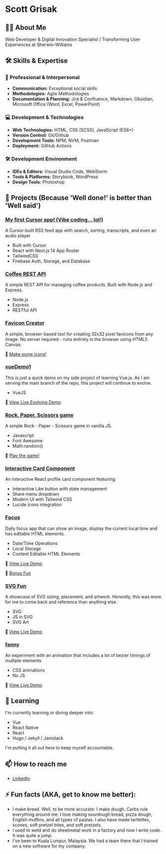 # Scott Grisak

## 👨‍💻 About Me

Web Developer & Digital Innovation Specialist | Transforming User Experiences at Sherwin-Williams

## 🛠 Skills & Expertise

### 🤝 Professional & Interpersonal

- **Communication:** Exceptional social skills
- **Methodologies:** Agile Methodologies
- **Documentation & Planning:** Jira & Confluence, Markdown, Obsidian, Microsoft Office (Word, Excel, PowerPoint)

### 💻 Development & Technologies

- **Web Technologies:** HTML, CSS (SCSS), JavaScript (ES6+)
- **Version Control:** Git/Github
- **Development Tools:** NPM, NVM, Postman
- **Deployment:** GitHub Actions


### 🛠️ Development Environment

- **IDEs & Editors:** Visual Studio Code, WebStorm
- **Tools & Platforms:** Storybook, WordPress
- **Design Tools:** Photoshop

## 🚀 Projects (Because 'Well done!' is better than 'Well said')

### [My first Cursor app! (Vibe coding... lol!)](https://github.com/sgrisak/rssapp)

A Cursor-built RSS feed app with search, sorting, transcripts, and even an audio player

- Built with Cursor
- React with Next.js 14 App Router
- TailwindCSS
- Firebase Auth, Storage, and Database




### [Coffee REST API](https://github.com/sgrisak/coffee-rest-api)

A simple REST API for managing coffee products. Built with Node.js and Express.

- Node.js
- Express
- RESTful API



### [Favicon Creator](https://github.com/sgrisak/favicon-creator)

A simple, browser-based tool for creating 32x32 pixel favicons from any image. No server required - runs entirely in the browser using HTML5 Canvas.

🔗 [Make some icons!](https://sgrisak.github.io/favicon-creator/)


  

### [vueDemo1](https://github.com/sgrisak/vueDemo1)

This is just a quick demo on my side project of learning Vue.js. As I am serving the main branch of the repo, this project will continue to evolve.

- VueJS

🔗 [View Live Evolving Demo](https://sgrisak.github.io/vueDemo1/)



### [Rock, Paper, Scissors game](https://github.com/sgrisak/rock-paper-scissors)

A simple Rock - Paper - Scissors game in vanilla JS.

- Javascript
- Font Awesome
- Math.random()

🔗 [Play the game!](https://sgrisak.github.io/rock-paper-scissors/)


### [Interactive Card Component](https://github.com/sgrisak/interactive-profile-card)

An interactive React profile card component featuring:

- Interactive Like button with state management
- Share menu dropdown
- Modern UI with Tailwind CSS
- Lucide icons integration


### [Focus](https://github.com/sgrisak/focus)

Daily focus app that can show an image, display the current local time and has editable HTML elements.

- Date/Time Operations
- Local Storage
- Content Editable HTML Elements

🔗 [View Live Demo](https://sgrisak.github.io/focus/)

🔗 [Bonus Fun](https://sgrisak.github.io/get-a-room/)


### [SVG Fun](https://github.com/sgrisak/svg-fun)

A showcase of SVG sizing, placement, and artwork. Honestly, this was more for me to come back and reference than anything else.

- SVG
- JS in SVG
- SVG Art

🔗 [View Live Demo](https://sgrisak.github.io/svg-fun/)


### [fanny](https://github.com/sgrisak/fanny)

An experiment with an animation that includes a lot of bezier timings of multiple elements

- CSS animations
- No JS

🔗 [View Live Demo](https://sgrisak.github.io/fanny/)
  
<!--
### [Another Project](link-to-repo)
Short description of the project.
-->

## 🌱 Learning

I'm currently learning or diving deeper into:

- Vue 
- React Native
- React
- Hugo / Jekyll / Jamstack

I'm putting it all out here to keep myself accountable.


## 📫 How to reach me

- [LinkedIn](https://www.linkedin.com/in/sgrisak/)
  

## ⚡ Fun facts (AKA, get to know me better):

- I make bread. Well, to be more accurate: I make dough. Carbs rule everything around me. I love making sourdough bread, pizza dough, English muffins, and all types of pastas. I also have made tartlettes, scones, soft pretzel bites, and soft pretzels.
- I used to weld and do sheetmetal work in a factory and now I write code. It was quite a jump.
- I've been to Kuala Lumpur, Malaysia. We had a team there that I trained on a new software for my company.

<!--
Future ideas...
- 🔭 I’m currently working on ...
- 👯 I’m looking to collaborate on ...
- 🤔 I’m looking for help with ...
- 💬 Ask me about ...
-->
